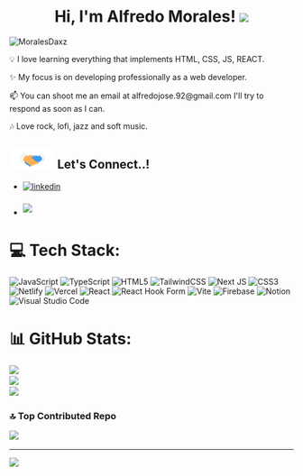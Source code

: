 
 
  <h1 align='center'>Hi, I'm Alfredo Morales! <img src='https://i.ibb.co/2chd5wS/68747470733a2f2f6d656469612e67697068792e636f6d2f6d656469612f6876524a434c467a6361737252346961377a2f67.gif' width='30'> </h1> 
  <img src="https://komarev.com/ghpvc/?username=MoralesDaxz" alt="MoralesDaxz" />


<p>💡  I love learning everything that implements HTML, CSS, JS, REACT.</p>
<p>✨ My focus is on developing professionally as a web developer.</p>
<p>📫 You can shoot me an email at alfredojose.92@gmail.com I'll try to respond as soon as I can.</p>
<p>🎶 Love rock, lofi, jazz and soft music.</p>
</div>

<!-- ## 🌐 Socials: -->
## <img src="https://github.com/0xAbdulKhalid/0xAbdulKhalid/raw/main/assets/mdImages/handshake.gif" width ="80"><b> Let's Connect..!</b>

<div align='left'>

<ul>

<li>
<a href="https://www.linkedin.com/in/alfredo-jose-morales-ramirez-6b664b1a7/" target="_blank">
<img src="https://img.shields.io/badge/linkedin:  Alfredo Morales-%2300acee.svg?color=405DE6&style=for-the-badge&logo=linkedin&logoColor=white" alt=linkedin style="margin-bottom: 5px;"/>
</a>
</li>

<br>

<li>
<a href="mailto:alfredojose.92@gmail.com" target="_blank">
<img src="https://img.shields.io/badge/gmail:  Alfredo Morales-%23EA4335.svg?style=for-the-badge&logo=gmail&logoColor=white" t=mail style="margin-bottom: 5px;" />
</a>
</li>
	
</ul>
</div>

# 💻 Tech Stack:
![JavaScript](https://img.shields.io/badge/javascript-%23323330.svg?style=flat&logo=javascript&logoColor=%23F7DF1E) ![TypeScript](https://img.shields.io/badge/typescript-%23007ACC.svg?style=flat&logo=typescript&logoColor=white) ![HTML5](https://img.shields.io/badge/html5-%23E34F26.svg?style=flat&logo=html5&logoColor=white) ![TailwindCSS](https://img.shields.io/badge/tailwindcss-%2338B2AC.svg?style=flat&logo=tailwind-css&logoColor=white) ![Next JS](https://img.shields.io/badge/Next-black?style=flat&logo=next.js&logoColor=white) ![CSS3](https://img.shields.io/badge/css3-%231572B6.svg?style=flat&logo=css3&logoColor=white) ![Netlify](https://img.shields.io/badge/netlify-%23000000.svg?style=flat&logo=netlify&logoColor=#00C7B7) ![Vercel](https://img.shields.io/badge/vercel-%23000000.svg?style=flat&logo=vercel&logoColor=white) ![React](https://img.shields.io/badge/react-%2320232a.svg?style=flat&logo=react&logoColor=%2361DAFB) ![React Hook Form](https://img.shields.io/badge/React%20Hook%20Form-%23EC5990.svg?style=flat&logo=reacthookform&logoColor=white) ![Vite](https://img.shields.io/badge/vite-%23646CFF.svg?style=flat&logo=vite&logoColor=white) ![Firebase](https://img.shields.io/badge/Firebase-039BE5?style=flat&logo=Firebase&logoColor=white) ![Notion](https://img.shields.io/badge/Notion-%23000000.svg?style=flat&logo=notion&logoColor=white)
<img src="https://camo.githubusercontent.com/1ca4fca85fcdf590edd7002c02ded299502daa79309d0656859b69d55a1c1fa9/68747470733a2f2f696d672e736869656c64732e696f2f62616467652f2d56697375616c25323053747564696f253230436f64652d3035313232413f7374796c653d666c6174266c6f676f3d76697375616c2d73747564696f2d636f6465266c6f676f436f6c6f723d303037414343" alt="Visual Studio Code" data-canonical-src="https://img.shields.io/badge/-Visual%20Studio%20Code-05122A?style=flat&amp;logo=visual-studio-code&amp;logoColor=007ACC" style="max-width: 100%;">
# 📊 GitHub Stats:
![](https://github-readme-stats.vercel.app/api?username=MoralesDaxz&theme=dark&hide_border=false&include_all_commits=false&count_private=false)<br/>
![](https://github-readme-streak-stats.herokuapp.com/?user=MoralesDaxz&theme=dark&hide_border=false)<br/>
![](https://github-readme-stats.vercel.app/api/top-langs/?username=MoralesDaxz&theme=dark&hide_border=false&include_all_commits=false&count_private=false&layout=compact)

### 🔝 Top Contributed Repo
![](https://github-contributor-stats.vercel.app/api?username=MoralesDaxz&limit=5&theme=dark&combine_all_yearly_contributions=true)

---
[![](https://visitcount.itsvg.in/api?id=MoralesDaxz&icon=0&color=0)](https://visitcount.itsvg.in)

